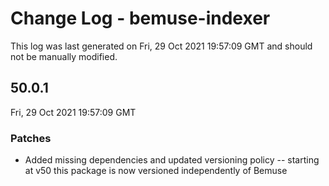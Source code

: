 # Change Log - bemuse-indexer

This log was last generated on Fri, 29 Oct 2021 19:57:09 GMT and should not be manually modified.

## 50.0.1
Fri, 29 Oct 2021 19:57:09 GMT

### Patches

- Added missing dependencies and updated versioning policy -- starting at v50 this package is now versioned independently of Bemuse

